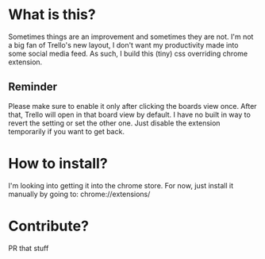 # What is this?

Sometimes things are an improvement and sometimes they are not. I'm not a big fan of Trello's new layout, I don't want my productivity made into some social media feed.
As such, I build this (tiny) css overriding chrome extension.

## Reminder

Please make sure to enable it only after clicking the boards view once. After that, Trello will open in that board view by default. I have no built in way to revert the setting or set the other one. Just disable the extension temporarily if you want to get back.

# How to install?

I'm looking into getting it into the chrome store. For now, just install it manually by going to: chrome://extensions/

# Contribute?

PR that stuff
